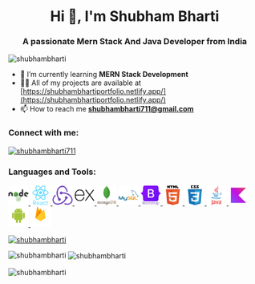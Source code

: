 <h1 align="center">Hi 👋, I'm Shubham Bharti</h1>
<h3 align="center">A passionate Mern Stack And Java Developer from India</h3>
<p align="left">
  <img
    src="https://komarev.com/ghpvc/?username=shubhambharti&label=Profile%20views&color=0e75b6&style=flat"
    alt="shubhambharti"
  />
</p>

- 🌱 I’m currently learning **MERN Stack Development**
- 👨‍💻 All of my projects are available at [https://shubhambhartiportfolio.netlify.app/](https://shubhambhartiportfolio.netlify.app/)
- 📫 How to reach me **shubhambharti711@gmail.com**

<h3 align="left">Connect with me:</h3>
<p align="left">
  <a href="https://linkedin.com/in/shubhambharti711" target="blank"
    ><img
      align="center"
      src="https://raw.githubusercontent.com/rahuldkjain/github-profile-readme-generator/master/src/images/icons/Social/linked-in-alt.svg"
      alt="shubhambharti711"
      height="30"
      width="40"
  /></a>
</p>
<h3 align="left">Languages and Tools:</h3>
<p align="left">
  <a href="https://nodejs.org/en" target="_blank" rel="noreferrer">
    <img
      src="https://raw.githubusercontent.com/devicons/devicon/master/icons/nodejs/nodejs-original-wordmark.svg"
      alt="nodejs"
      width="40"
      height="40"
    />
  </a>
  <a href="https://react.dev/" target="_blank" rel="noreferrer">
    <img
      src="https://raw.githubusercontent.com/devicons/devicon/master/icons/react/react-original-wordmark.svg"
      alt="react"
      width="40"
      height="40"
    />
  </a>
   <a href="https://redux.js.org/" target="_blank" rel="noreferrer">
    <img
      src="https://raw.githubusercontent.com/devicons/devicon/master/icons/redux/redux-original.svg"
      alt="redux"
      width="40"
      height="40"
    />
  </a>
  <a href="https://expressjs.com/" target="_blank" rel="noreferrer">
    <img
      src="https://raw.githubusercontent.com/devicons/devicon/master/icons/express/express-original.svg"
      alt="express"
      width="40"
      height="40"
    />
  </a>
   <a href="https://www.mongodb.com/" target="_blank" rel="noreferrer">
    <img
      src="https://raw.githubusercontent.com/devicons/devicon/master/icons/mongodb/mongodb-original-wordmark.svg"
      alt="mongodb"
      width="40"
      height="40"
    />
  </a>
   <a href="https://www.mysql.com/" target="_blank" rel="noreferrer">
    <img
      src="https://raw.githubusercontent.com/devicons/devicon/master/icons/mysql/mysql-original-wordmark.svg"
      alt="mysql"
      width="40"
      height="40"
    />
  </a>
  <a href="https://getbootstrap.com" target="_blank" rel="noreferrer">
    <img
      src="https://raw.githubusercontent.com/devicons/devicon/master/icons/bootstrap/bootstrap-original-wordmark.svg"
      alt="bootstrap"
      width="40"
      height="40"
    />
  </a>
  <a href="https://www.w3.org/html/" target="_blank" rel="noreferrer">
    <img
      src="https://raw.githubusercontent.com/devicons/devicon/master/icons/html5/html5-original-wordmark.svg"
      alt="html5"
      width="40"
      height="40"
    />
  </a>
  <a href="https://www.w3schools.com/css/" target="_blank" rel="noreferrer">
    <img
      src="https://raw.githubusercontent.com/devicons/devicon/master/icons/css3/css3-original-wordmark.svg"
      alt="css3"
      width="40"
      height="40"
    />
  </a>
 <a href="https://www.java.com" target="_blank" rel="noreferrer">
    <img
      src="https://raw.githubusercontent.com/devicons/devicon/master/icons/java/java-original-wordmark.svg"
      alt="java"
      width="40"
      height="40"
    />
  </a>
  <a href="https://kotlinlang.org" target="_blank" rel="noreferrer">
    <img
      src="https://raw.githubusercontent.com/devicons/devicon/master/icons/kotlin/kotlin-original.svg"
      alt="kotlin"
      width="40"
      height="40"
    />
  </a>
  <a href="https://developer.android.com" target="_blank" rel="noreferrer">
    <img
      src="https://raw.githubusercontent.com/devicons/devicon/master/icons/android/android-original-wordmark.svg"
      alt="android"
      width="40"
      height="40"
    />
  </a>
  <a href="https://firebase.google.com/" target="_blank" rel="noreferrer">
    <img
      src="https://raw.githubusercontent.com/devicons/devicon/master/icons/firebase/firebase-original-wordmark.svg"
      alt="firebase"
      width="40"
      height="40"
    />
  </a>
</p>
<p align="left">
  <a href="https://github.com/ryo-ma/github-profile-trophy"
    ><img
      src="https://github-profile-trophy.vercel.app/?username=shubhambharti"
      alt="shubhambharti"
  /></a>
</p>

<p>
  <img
    align="left"
    src="https://github-readme-stats.vercel.app/api/top-langs?username=shubhambharti&show_icons=true&locale=en&layout=compact"
    alt="shubhambharti"
  />
</p>

<p>
  &nbsp;<img
    align="center"
    src="https://github-readme-stats.vercel.app/api?username=shubhambharti&show_icons=true&locale=en"
    alt="shubhambharti"
  />
</p>

<p>
  <img
    align="center"
    src="https://github-readme-streak-stats.herokuapp.com/?user=shubhambharti&"
    alt="shubhambharti"
  />
</p>
